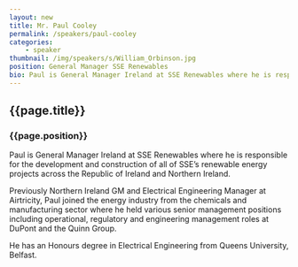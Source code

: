 ```yaml
---
layout: new
title: Mr. Paul Cooley 
permalink: /speakers/paul-cooley
categories: 
    - speaker
thumbnail: /img/speakers/s/William_Orbinson.jpg
position: General Manager SSE Renewables
bio: Paul is General Manager Ireland at SSE Renewables where he is responsible for the development and construction of all of SSE’s renewable energy projects across the Republic of Ireland and Northern Ireland. 
---
```


## {{page.title}} 
### {{page.position}} 

Paul is General Manager Ireland at SSE Renewables where he is responsible for the development and construction of all of SSE’s renewable energy projects across the Republic of Ireland and Northern Ireland. 

Previously Northern Ireland GM and Electrical Engineering Manager at Airtricity, Paul joined the energy industry from the chemicals and manufacturing sector where he held various senior management positions including operational, regulatory and engineering management roles at DuPont and the Quinn Group. 

He has an Honours degree in Electrical Engineering from Queens University, Belfast.